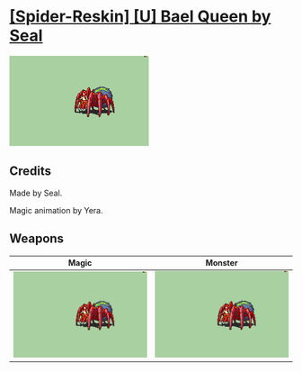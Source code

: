 # [\[Spider-Reskin\] \[U\] Bael Queen by Seal](./)

<img src="./6.%20Magic/Magic_000.png" alt="[Spider-Reskin] [U] Bael Queen by Seal standing" />

## Credits

Made by Seal.

Magic animation by Yera.

## Weapons


|Magic |Monster |
|  :---: | :---: |
| <img alt="Magic animation" src="./6.%20Magic/Magic.gif" /> | <img alt="Monster animation" src="./8.%20Monster/Monster.gif" /> |
